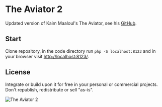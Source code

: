 # The Aviator 2

Updated version of Kaim Maaloul's The Aviator, see his [GitHub](https://github.com/yakudoo/TheAviator).

## Start

Clone repository, in the code directory run `php -S localhost:8123` and in your browser visit [http://localhost:8123/](http://localhost:8123/).

## License

Integrate or build upon it for free in your personal or commercial projects. Don't republish, redistribute or sell "as-is". 

![The Aviator 2](https://tympanus.net/codrops/wp-content/uploads/2022/04/Aviator2_featured.jpg)
